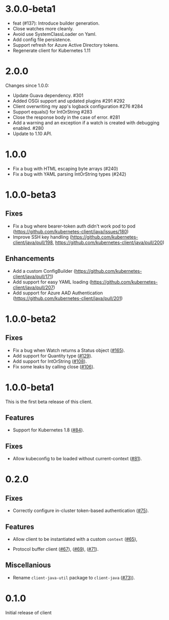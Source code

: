# 3.0.0-beta1

* feat (#137): Introduce builder generation.
* Close watches more cleanly.
* Avoid use SystemClassLoader on Yaml.
* Add config file persistence.
* Support refresh for Azure Active Directory tokens. 
* Regenerate client for Kubernetes 1.11 


# 2.0.0

Changes since 1.0.0:

* Update Guava dependency. #301 
* Added OSGi support and updated plugins #291 #292
* Client overwriting my app's logback configuration #276 #284
* Support equals() for IntOrString #283
* Close the response body in the case of error. #281
* Add a warning and an exception if a watch is created with debugging enabled. #280
* Update to 1.10 API.

# 1.0.0
* Fix a bug with HTML escaping byte arrays (#240)
* Fix a bug with YAML parsing IntOrString types (#242)

# 1.0.0-beta3

## Fixes

* Fix a bug where bearer-token auth didn't work pod to pod
  (https://github.com/kubernetes-client/java/issues/180)
* Improve SSH key handling
  (https://github.com/kubernetes-client/java/pull/198, https://github.com/kubernetes-client/java/pull/200)

## Enhancements

* Add a custom ConfigBuilder
  (https://github.com/kubernetes-client/java/pull/171)
* Add support for easy YAML loading
  (https://github.com/kubernetes-client/java/pull/207)
* Add support for Azure AAD Authentication
  (https://github.com/kubernetes-client/java/pull/201)


# 1.0.0-beta2

## Fixes

* Fix a bug when Watch returns a Status object
  ([#165](https://github.com/kubernetes-client/java/pull/165)).
* Add support for Quantity type
  ([#129](https://github.com/kubernetes-client/java/pull/129)).
* Add support for IntOrString
  ([#108](https://github.com/kubernetes-client/java/pull/108)).
* Fix some leaks by calling close
  ([#106](https://github.com/kubernetes-client/java/pull/165)).

# 1.0.0-beta1

This is the first beta release of this client.

## Features

* Support for Kubernetes 1.8 
  ([#84](https://github.com/kubernetes-client/java/pull/84)).

## Fixes

* Allow kubeconfig to be loaded without current-context
  ([#81](https://github.com/kubernetes-client/java/pull/81)).

# 0.2.0

## Fixes

* Correctly configure in-cluster token-based authentication
  ([#75](https://github.com/kubernetes-client/java/pull/75)).

## Features

* Allow client to be instantiated with a custom `context`
  ([#65](https://github.com/kubernetes-client/java/pull/65)), 

* Protocol buffer client 
  ([#67](https://github.com/kubernetes-client/java/pull/67)), 
  ([#69](https://github.com/kubernetes-client/java/pull/69)), 
  ([#71](https://github.com/kubernetes-client/java/pull/71)).

## Miscellanious 

* Rename `client-java-util` package to `client-java`
  ([#73)](https://github.com/kubernetes-client/java/pull/73)).

# 0.1.0

Initial release of client
